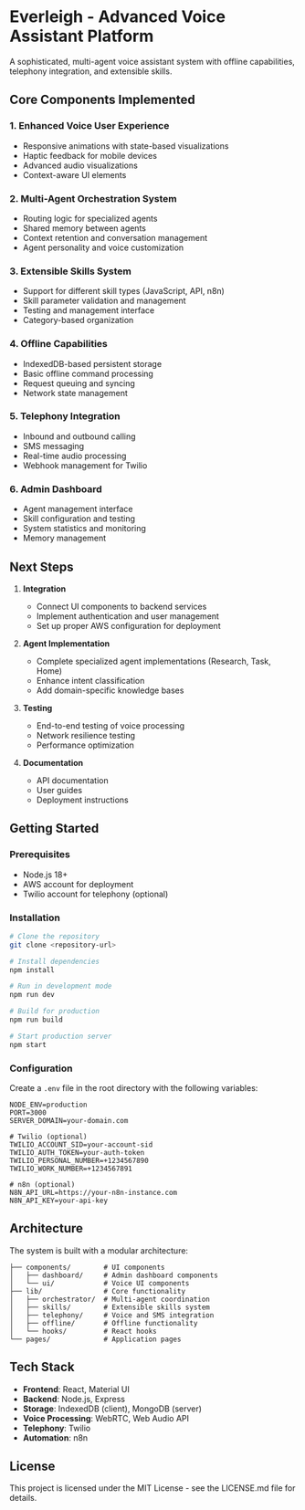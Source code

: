 # Everleigh - Advanced Voice Assistant Platform

A sophisticated, multi-agent voice assistant system with offline capabilities, telephony integration, and extensible skills.

## Core Components Implemented

### 1. Enhanced Voice User Experience
- Responsive animations with state-based visualizations
- Haptic feedback for mobile devices
- Advanced audio visualizations
- Context-aware UI elements

### 2. Multi-Agent Orchestration System
- Routing logic for specialized agents
- Shared memory between agents
- Context retention and conversation management
- Agent personality and voice customization

### 3. Extensible Skills System
- Support for different skill types (JavaScript, API, n8n)
- Skill parameter validation and management
- Testing and management interface
- Category-based organization

### 4. Offline Capabilities
- IndexedDB-based persistent storage
- Basic offline command processing
- Request queuing and syncing
- Network state management

### 5. Telephony Integration
- Inbound and outbound calling
- SMS messaging
- Real-time audio processing
- Webhook management for Twilio

### 6. Admin Dashboard
- Agent management interface
- Skill configuration and testing
- System statistics and monitoring
- Memory management

## Next Steps

1. **Integration**
   - Connect UI components to backend services
   - Implement authentication and user management
   - Set up proper AWS configuration for deployment

2. **Agent Implementation**
   - Complete specialized agent implementations (Research, Task, Home)
   - Enhance intent classification
   - Add domain-specific knowledge bases

3. **Testing**
   - End-to-end testing of voice processing
   - Network resilience testing
   - Performance optimization

4. **Documentation**
   - API documentation
   - User guides
   - Deployment instructions

## Getting Started

### Prerequisites
- Node.js 18+
- AWS account for deployment
- Twilio account for telephony (optional)

### Installation
```bash
# Clone the repository
git clone <repository-url>

# Install dependencies
npm install

# Run in development mode
npm run dev

# Build for production
npm run build

# Start production server
npm start
```

### Configuration
Create a `.env` file in the root directory with the following variables:
```
NODE_ENV=production
PORT=3000
SERVER_DOMAIN=your-domain.com

# Twilio (optional)
TWILIO_ACCOUNT_SID=your-account-sid
TWILIO_AUTH_TOKEN=your-auth-token
TWILIO_PERSONAL_NUMBER=+1234567890
TWILIO_WORK_NUMBER=+1234567891

# n8n (optional)
N8N_API_URL=https://your-n8n-instance.com
N8N_API_KEY=your-api-key
```

## Architecture

The system is built with a modular architecture:

```
├── components/        # UI components
│   ├── dashboard/     # Admin dashboard components
│   └── ui/            # Voice UI components
├── lib/               # Core functionality
│   ├── orchestrator/  # Multi-agent coordination
│   ├── skills/        # Extensible skills system
│   ├── telephony/     # Voice and SMS integration
│   ├── offline/       # Offline functionality
│   └── hooks/         # React hooks
└── pages/             # Application pages
```

## Tech Stack

- **Frontend**: React, Material UI
- **Backend**: Node.js, Express
- **Storage**: IndexedDB (client), MongoDB (server)
- **Voice Processing**: WebRTC, Web Audio API
- **Telephony**: Twilio
- **Automation**: n8n

## License

This project is licensed under the MIT License - see the LICENSE.md file for details. 